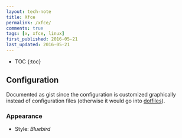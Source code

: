 ```yaml
---
layout: tech-note
title: Xfce
permalink: /xfce/
comments: true
tags: [x, xfce, linux]
first_published: 2016-05-21
last_updated: 2016-05-21
---
```


* TOC
{:toc}

## Configuration

Documented as gist since the configuration is customized graphically instead of
configuration files (otherwise it would go into
[dotfiles](https://github.com/lopezpdvn/dotfiles)).

### Appearance

- Style: *Bluebird*
